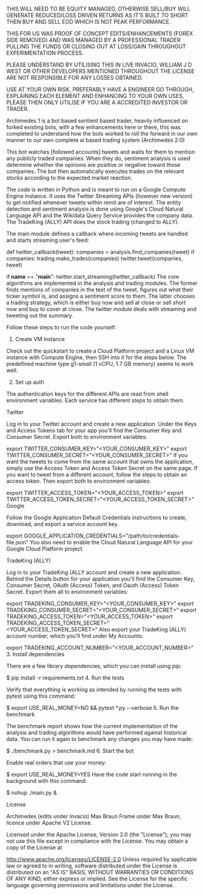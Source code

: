 THIS WILL NEED TO BE EQUITY MANAGED, OTHERWISE SELL/BUY WILL GENERATE REDUCED/LOSS DRIVEN RETURNS AS IT'S BUILT TO SHORT THEN BUY AND SELL EOD WHICH IS NOT PEAK PERFORMANCE. 

THIS FOR US WAS PROOF OF CONCEPT EDITS/ENHANCEMENTS (FOREX SIDE REMOVED) AND WAS MANAGED BY A PROFESSIONAL TRADER PULLING THE FUNDS OR CLOSING OUT AT LOSS/GAIN THROUGHOUT EXPERIMENTATION PROCESS. 

PLEASE UNDERSTAND BY UTILISING THIS IN LIVE INVACIO, WILLIAM J D WEST OR OTHER DEVELOPERS MENTIONED THROUGHOUT THE LICENSE ARE NOT RESPONSIBLE FOR ANY LOSSES OBTAINED.

USE AT YOUR OWN RISK, PREFERABLY HAVE A ENGINEER GO THROUGH, EXPLAINING EACH ELEMENT AND ENHANCING TO YOUR OWN USES, PLEASE THEN ONLY UTILISE IF YOU ARE A ACCREDITED INVESTOR OR TRADER.

Archimedes 1 is a bot based sentient based trader, heavily influenced on forked existing bots, with a few enhancements here or there, this was completed to understand how the bots worked to roll the forward in our own manner to our own complete ai based trading system (Archimedes 2:0)

This bot watches [followed accounts] tweets and waits for them to mention any publicly traded companies. When they do, sentiment analysis is used determine whether the opinions are positive or negative toward those companies. The bot then automatically executes trades on the relevant stocks according to the expected market reaction. 

The code is written in Python and is meant to run on a Google Compute Engine instance. It uses the Twitter Streaming APIs (however new version) to get notified whenever tweets within remit are of interest. The entity detection and sentiment analysis is done using Google's Cloud Natural Language API and the Wikidata Query Service provides the company data. The TradeKing (ALLY) API does the stock trading (changed to ALLY).

The main module defines a callback where incoming tweets are handled and starts streaming user's feed:

def twitter_callback(tweet):
    companies = analysis.find_companies(tweet)
    if companies:
        trading.make_trades(companies)
        twitter.tweet(companies, tweet)

if __name__ == "__main__":
    twitter.start_streaming(twitter_callback)
The core algorithms are implemented in the analysis and trading modules. The former finds mentions of companies in the text of the tweet, figures out what their ticker symbol is, and assigns a sentiment score to them. The latter chooses a trading strategy, which is either buy now and sell at close or sell short now and buy to cover at close. The twitter module deals with streaming and tweeting out the summary.

Follow these steps to run the code yourself:

1. Create VM instance

Check out the quickstart to create a Cloud Platform project and a Linux VM instance with Compute Engine, then SSH into it for the steps below. The predefined machine type g1-small (1 vCPU, 1.7 GB memory) seems to work well.

2. Set up auth

The authentication keys for the different APIs are read from shell environment variables. Each service has different steps to obtain them.

Twitter

Log in to your Twitter account and create a new application. Under the Keys and Access Tokens tab for your app you'll find the Consumer Key and Consumer Secret. Export both to environment variables:

export TWITTER_CONSUMER_KEY="<YOUR_CONSUMER_KEY>"
export TWITTER_CONSUMER_SECRET="<YOUR_CONSUMER_SECRET>"
If you want the tweets to come from the same account that owns the application, simply use the Access Token and Access Token Secret on the same page. If you want to tweet from a different account, follow the steps to obtain an access token. Then export both to environment variables:

export TWITTER_ACCESS_TOKEN="<YOUR_ACCESS_TOKEN>"
export TWITTER_ACCESS_TOKEN_SECRET="<YOUR_ACCESS_TOKEN_SECRET>"
Google

Follow the Google Application Default Credentials instructions to create, download, and export a service account key.

export GOOGLE_APPLICATION_CREDENTIALS="/path/to/credentials-file.json"
You also need to enable the Cloud Natural Language API for your Google Cloud Platform project.

TradeKing (ALLY)

Log in to your TradeKing (ALLY account and create a new application. Behind the Details button for your application you'll find the Consumer Key, Consumer Secret, OAuth (Access) Token, and Oauth (Access) Token Secret. Export them all to environment variables:

export TRADEKING_CONSUMER_KEY="<YOUR_CONSUMER_KEY>"
export TRADEKING_CONSUMER_SECRET="<YOUR_CONSUMER_SECRET>"
export TRADEKING_ACCESS_TOKEN="<YOUR_ACCESS_TOKEN>"
export TRADEKING_ACCESS_TOKEN_SECRET="<YOUR_ACCESS_TOKEN_SECRET>"
Also export your TradeKing (ALLY) account number, which you'll find under My Accounts:

export TRADEKING_ACCOUNT_NUMBER="<YOUR_ACCOUNT_NUMBER>"
3. Install dependencies

There are a few library dependencies, which you can install using pip:

$ pip install -r requirements.txt
4. Run the tests

Verify that everything is working as intended by running the tests with pytest using this command:

$ export USE_REAL_MONEY=NO && pytest *.py --verbose
5. Run the benchmark

The benchmark report shows how the current implementation of the analysis and trading algorithms would have performed against historical data. You can run it again to benchmark any changes you may have made:

$ ./benchmark.py > benchmark.md
6. Start the bot

Enable real orders that use your money:

$ export USE_REAL_MONEY=YES
Have the code start running in the background with this command:

$ nohup ./main.py &

License


Archimedes (edits under Invacio) Max Braun Frame under Max Braun, licence under Apache V2 License.

Licensed under the Apache License, Version 2.0 (the "License"); you may not use this file except in compliance with the License. You may obtain a copy of the License at

http://www.apache.org/licenses/LICENSE-2.0
Unless required by applicable law or agreed to in writing, software distributed under the License is distributed on an "AS IS" BASIS, WITHOUT WARRANTIES OR CONDITIONS OF ANY KIND, either express or implied. See the License for the specific language governing permissions and limitations under the License.


